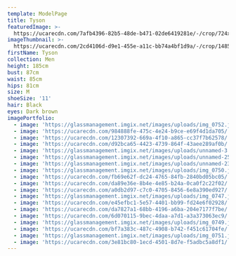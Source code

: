 ```yaml
---
template: ModelPage
title: Tyson
featuredImage: >-
  https://ucarecdn.com/7afb4396-82b5-48de-b471-02de6419281e/-/crop/724x404/0,0/-/preview/
imageThumbnail: >-
  https://ucarecdn.com/2cd4106d-d9e1-455e-a11c-bb74a4bf1d9a/-/crop/1485x1835/0,0/-/preview/
firstName: Tyson
collection: Men
height: 185cm
bust: 87cm
waist: 85cm
hips: 81cm
size: M
shoeSize: '11'
hair: Black
eyes: Dark brown
imagePortfolio:
  - image: 'https://glassmanagement.imgix.net/images/uploads/img_0752.jpg'
  - image: 'https://ucarecdn.com/984888fe-475c-4e24-b9ce-e69f4d1da705/'
  - image: 'https://ucarecdn.com/12307392-669a-4f10-a865-cc37f7b62578/'
  - image: 'https://ucarecdn.com/d92bca65-4423-4739-864f-43aee289af0b/'
  - image: 'https://glassmanagement.imgix.net/images/uploads/unnamed-3.jpg'
  - image: 'https://glassmanagement.imgix.net/images/uploads/unnamed-25-1-.jpg'
  - image: 'https://glassmanagement.imgix.net/images/uploads/unnamed-23-4-.jpg'
  - image: 'https://glassmanagement.imgix.net/images/uploads/img_0750.jpg'
  - image: 'https://ucarecdn.com/fb69e62f-dc24-4765-84fb-2840bd05bc05/'
  - image: 'https://ucarecdn.com/da89e36e-8b4e-4e85-b24a-0ca0f2c22f02/'
  - image: 'https://ucarecdn.com/a0db2d97-c7c0-4705-8456-6e8a390ed927/'
  - image: 'https://glassmanagement.imgix.net/images/uploads/img_0747.jpg'
  - image: 'https://ucarecdn.com/e45efbc1-5e57-4401-bb99-fd24e6f02928/'
  - image: 'https://ucarecdn.com/da7827a1-68bb-4196-a6ba-204e7177f7be/'
  - image: 'https://ucarecdn.com/6d070115-9bec-4daa-a7d1-a3a373063ec9/'
  - image: 'https://glassmanagement.imgix.net/images/uploads/img_0749.jpg'
  - image: 'https://ucarecdn.com/bf7a383c-487c-4908-b742-f451c61704fe/'
  - image: 'https://glassmanagement.imgix.net/images/uploads/img_0751.jpg'
  - image: 'https://ucarecdn.com/3e81bc80-1ecd-4501-8d7e-f5adbc5a8df1/'
---
```


